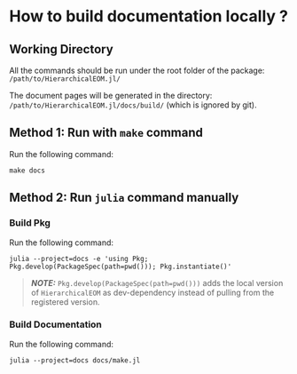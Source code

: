 # How to build documentation locally ?

## Working Directory
All the commands should be run under the root folder of the package: `/path/to/HierarchicalEOM.jl/`

The document pages will be generated in the directory: `/path/to/HierarchicalEOM.jl/docs/build/` (which is ignored by git).

## Method 1: Run with `make` command
Run the following command:
```shell
make docs
```

## Method 2: Run `julia` command manually

### Build Pkg
Run the following command:
```shell
julia --project=docs -e 'using Pkg; Pkg.develop(PackageSpec(path=pwd())); Pkg.instantiate()'
```
> **_NOTE:_** `Pkg.develop(PackageSpec(path=pwd()))` adds the local version of `HierarchicalEOM` as dev-dependency instead of pulling from the registered version.

### Build Documentation
Run the following command:
```shell
julia --project=docs docs/make.jl
```
